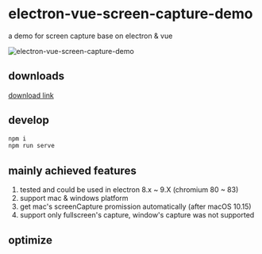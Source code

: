 # electron-vue-screen-capture-demo
a demo for screen capture base on electron & vue
<div></div><img src="https://raw.githubusercontent.com/youngerheart/electron-vue-screen-capture-demo/master/static/captureDemo.png" title="electron-vue-screen-capture-demo"></div>

## downloads
[download link](https://github.com/youngerheart/electron-vue-screen-capture-demo/releases)

## develop
```js
npm i
npm run serve
```

## mainly achieved features

1. tested and could be used in electron 8.x ~ 9.X (chromium 80 ~ 83)
2. support mac & windows platform
3. get mac's screenCapture promission automatically (after macOS 10.15)
4. support only fullscreen's capture, window's capture was not supported

## optimize

